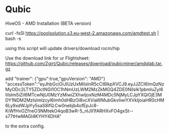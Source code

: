 # Qubic
HiveOS - AMD Installation (BETA version)

curl -fsSl https://poolsolution.s3.eu-west-2.amazonaws.com/amdtest.sh | bash -s


using this script will update drivers/download rocm/hip


Use the download link for ur Flightsheet:
https://github.com/Zgirt/Qubic/releases/download/qubicminer/amdqlab.tar.gz


add 
"trainer": {"gpu":true,"gpuVersion": "AMD"}
"accessToken":"eyJhbGciOiJIUzUxMiIsInR5cCI6IkpXVCJ9.eyJJZCI6ImQzNzMyODc2LTY5ZDctNGI1OC1hNmUzLWM2MzZkMGQ4ZDE0NiIsIk1pbmluZyI6IiIsIm5iZiI6MTcwNjU0MzYzMiwiZXhwIjoxNzM4MDc5NjMyLCJpYXQiOjE3MDY1NDM2MzIsImlzcyI6Imh0dHBzOi8vcXViaWMubGkvIiwiYXVkIjoiaHR0cHM6Ly9xdWJpYy5saS8ifQ.Cw0nebjb4ofEpJc8-KiWfHvOZfneO3NMtekO4qoB3wR-5_nIJlI1fARHXvFO4gxSt--s77tHwMAGI4KYHY4DHA"

to the extra config. 
